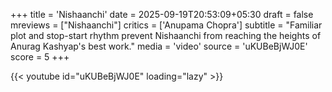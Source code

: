 +++
title = 'Nishaanchi'
date = 2025-09-19T20:53:09+05:30
draft = false
mreviews = ["Nishaanchi"]
critics = ['Anupama Chopra']
subtitle = "Familiar plot and stop-start rhythm prevent Nishaanchi from reaching the heights of Anurag Kashyap's best work."
media = 'video'
source = 'uKUBeBjWJ0E'
score = 5
+++

{{< youtube id="uKUBeBjWJ0E" loading="lazy" >}}
